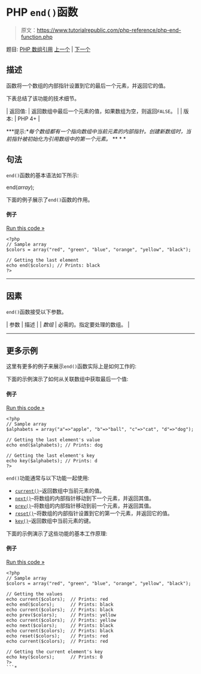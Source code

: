 # PHP `end()`函数

> 原文：<https://www.tutorialrepublic.com/php-reference/php-end-function.php>

题目: [PHP 数组引用](php-array-functions.php) [上一个](php-current-function.php) | [下一个](php-extract-function.php)

## 描述

函数将一个数组的内部指针设置到它的最后一个元素，并返回它的值。

下表总结了该功能的技术细节。

| 返回值: | 返回数组中最后一个元素的值，如果数组为空，则返回`FALSE`。 |
| 版本: | PHP 4+ |

 ***提示:**每个数组都有一个指向数组中当前元素的内部指针。创建新数组时，当前指针被初始化为引用数组中的第一个元素。*  ** * *

## 句法

`end()`函数的基本语法如下所示:

end(*array*);

下面的例子展示了`end()`函数的作用。

#### 例子

[Run this code »](../codelab.php?topic=php&file=get-the-last-element-in-an-array "Run this code to view the output")

```
<?php
// Sample array
$colors = array("red", "green", "blue", "orange", "yellow", "black");

// Getting the last element 
echo end($colors); // Prints: black
?>
```

* * *

## 因素

`end()`函数接受以下参数。

| 参数 | 描述 |
| *数组* | 必需的。指定要处理的数组。 |

* * *

## 更多示例

这里有更多的例子来展示`end()`函数实际上是如何工作的:

下面的示例演示了如何从关联数组中获取最后一个值:

#### 例子

[Run this code »](../codelab.php?topic=php&file=get-the-last-value-from-an-associative-array "Run this code to view the output")

```
<?php
// Sample array
$alphabets = array("a"=>"apple", "b"=>"ball", "c"=>"cat", "d"=>"dog");

// Getting the last element's value
echo end($alphabets); // Prints: dog

// Getting the last element's key
echo key($alphabets); // Prints: d
?>
```

`end()`功能通常与以下功能一起使用:

*   [`current()`](php-current-function.php)–返回数组中当前元素的值。
*   [`next()`](php-next-function.php)–将数组的内部指针移动到下一个元素，并返回其值。
*   [`prev()`](php-prev-function.php)–将数组的内部指针移动到前一个元素，并返回其值。
*   [`reset()`](php-reset-function.php)–将数组的内部指针设置到它的第一个元素，并返回它的值。
*   [`key()`](php-key-function.php)–返回数组中当前元素的键。

下面的示例演示了这些功能的基本工作原理:

#### 例子

[Run this code »](../codelab.php?topic=php&file=using-end-with-other-related-functions "Run this code to view the output")

```
<?php
// Sample array
$colors = array("red", "green", "blue", "orange", "yellow", "black");

// Getting the values 
echo current($colors);  // Prints: red
echo end($colors);      // Prints: black
echo current($colors);  // Prints: black
echo prev($colors);     // Prints: yellow
echo current($colors);  // Prints: yellow
echo next($colors);     // Prints: black
echo current($colors);  // Prints: black
echo reset($colors);    // Prints: red
echo current($colors);  // Prints: red

// Getting the current element's key
echo key($colors);      // Prints: 0
?>
```*